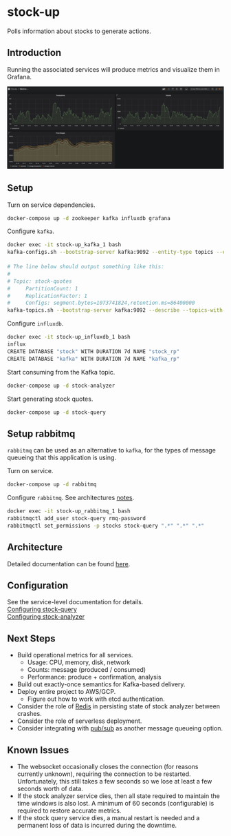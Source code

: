 # stock-up
Polls information about stocks to generate actions.

## Introduction
Running the associated services will produce metrics and visualize them in Grafana.

![Metrics](./doc/images/metrics.png)

## Setup
Turn on service dependencies.
```bash
docker-compose up -d zookeeper kafka influxdb grafana
```

Configure `kafka`.
```bash
docker exec -it stock-up_kafka_1 bash
kafka-configs.sh --bootstrap-server kafka:9092 --entity-type topics --entity-name stock-quotes --alter --add-config retention.ms=86400000

# The line below should output something like this:
#
# Topic: stock-quotes
#     PartitionCount: 1
#     ReplicationFactor: 1
#     Configs: segment.bytes=1073741824,retention.ms=86400000
kafka-topics.sh --bootstrap-server kafka:9092 --describe --topics-with-overrides
```

Configure `influxdb`.
```bash
docker exec -it stock-up_influxdb_1 bash
influx
CREATE DATABASE "stock" WITH DURATION 7d NAME "stock_rp"
CREATE DATABASE "kafka" WITH DURATION 7d NAME "kafka_rp"
```

Start consuming from the Kafka topic.
```bash
docker-compose up -d stock-analyzer
```

Start generating stock quotes.
```bash
docker-compose up -d stock-query
```

## Setup rabbitmq
`rabbitmq` can be used as an alternative to `kafka`, for the types of message queueing that this application is using.

Turn on service.
```bash
docker-compose up -d rabbitmq
```

Configure `rabbitmq`. See architectures [notes](doc/architecture/rabbitmq).
```bash
docker exec -it stock-up_rabbitmq_1 bash
rabbitmqctl add_user stock-query rmq-password
rabbitmqctl set_permissions -p stocks stock-query ".*" ".*" ".*"
```

## Architecture
Detailed documentation can be found [here](doc/architecture).

## Configuration
See the service-level documentation for details.  
[Configuring stock-query](stock_query)  
[Configuring stock-analyzer](stock_analyzer)  

## Next Steps
* Build operational metrics for all services.
    * Usage: CPU, memory, disk, network
    * Counts: message (produced / consumed)
    * Performance: produce + confirmation, analysis
* Build out exactly-once semantics for Kafka-based delivery.
* Deploy entire project to AWS/GCP.
    * Figure out how to work with etcd authentication.
* Consider the role of [Redis](https://scalegrid.io/blog/top-redis-use-cases-by-core-data-structure-types/) in
  persisting state of stock analyzer between crashes.
* Consider the role of serverless deployment.
* Consider integrating with [pub/sub](https://cloud.google.com/blog/products/data-analytics/what-to-consider-in-an-apache-kafka-to-pubsub-migration)
  as another message queueing option.

## Known Issues
* The websocket occasionally closes the connection (for reasons currently unknown), requiring the connection to be
  restarted. Unfortunately, this still takes a few seconds so we lose at least a few seconds worth of data.
* If the stock analyzer service dies, then all state required to maintain the time windows is also lost. A minimum of
  60 seconds (configurable) is required to restore accurate metrics.
* If the stock query service dies, a manual restart is needed and a permanent loss of data is incurred during the
  downtime.

